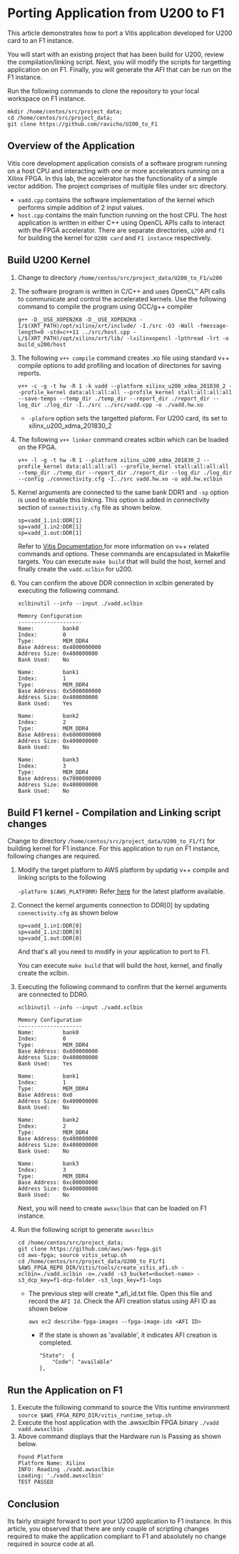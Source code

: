 # Porting Application from U200 to F1

This article demonstrates how to port a Vitis application developed for U200 card to an F1 instance. 

You will start with an existing project that has been build for U200, review the compilation/linking script. Next, you will modify the scripts for targetting application on on F1. Finally, you will generate the AFI that can be run on the F1 instance. 

Run the following commands to clone the repository to your local workspace on F1 instance. 

``` 
mkdir /home/centos/src/project_data;
cd /home/centos/src/project_data; 
git clone https://github.com/ravicho/U200_to_F1
```


## Overview of the Application 

Vitis core development application consists of a software program running on a host CPU and interacting with one or more accelerators running on a Xilinx FPGA. In this lab, the accelerator has the functionality of a simple vector addition. The project comprises of multiple files under src directory.
- `vadd.cpp` contains the software implementation of the kernel which performs simple addition of 2 input values. 
- `host.cpp` contains the main function running on the host CPU. The host application is written in either C++ using OpenCL APIs calls to interact with the FPGA accelerator.
There are separate directories, `u200` and `f1` for building the kernel for `U200 card` and `F1 instance` respectively. 

## Build U200 Kernel

1. Change to directory `/home/centos/src/project_data/U200_to_F1/u200`
2. The software program is written in C/C++ and uses OpenCL™ API calls to communicate and control the accelerated kernels. Use the following command to compile the program using GCC/g++ compiler

    ```g++ -D__USE_XOPEN2K8 -D__USE_XOPEN2K8 -I/$(XRT_PATH)/opt/xilinx/xrt/include/ -I./src -O3 -Wall -fmessage-length=0 -std=c++11 ../src/host.cpp -L/$(XRT_PATH)/opt/xilinx/xrt/lib/ -lxilinxopencl -lpthread -lrt -o build_u200/host```

2. The following `v++ compile` command creates .xo file using standard v++ compile options to add profiling and location of directories for saving reports. 
    
    ```v++ -c -g -t hw -R 1 -k vadd --platform xilinx_u200_xdma_201830_2 --profile_kernel data:all:all:all --profile_kernel stall:all:all:all --save-temps --temp_dir ./temp_dir --report_dir ./report_dir --log_dir ./log_dir -I../src ../src/vadd.cpp -o ./vadd.hw.xo```
    
    - `-plaform` option sets the targetted plaform. For U200 card, its set to xilinx_u200_xdma_201830_2

3. The following `v++ linker` command creates xclbin which can be loaded on the FPGA. 

    ```v++ -l -g -t hw -R 1 --platform xilinx_u200_xdma_201830_2 --profile_kernel data:all:all:all --profile_kernel stall:all:all:all --temp_dir ./temp_dir --report_dir ./report_dir --log_dir ./log_dir  --config ./connectivity.cfg -I../src vadd.hw.xo -o add.hw.xclbin```

4. Kernel arguments are connected to the same bank DDR1 and `-sp` option is used to enable this linking. This option is added in connectivity section of `connectivity.cfg` file as shown below.
    ```[connectivity]
    sp=vadd_1.in1:DDR[1]
    sp=vadd_1.in2:DDR[1]
    sp=vadd_1.out:DDR[1]
    ```
    Refer to <a href="https://www.xilinx.com/html_docs/xilinx2020_1/vitis_doc/kme1569523964461.html"> Vitis Documentation </a>for more information on v++ related commands and options. These commands are encapsulated in Makefile targets. You can execute `make build` that will build the host, kernel and finally create the `vadd.xclbin` for u200. 

5. You can confirm the above DDR connection in xclbin generated by executing the following command.
   
    ``` xclbinutil --info --input ./vadd.xclbin ```
    
    ```
    Memory Configuration
    --------------------
    Name:         bank0
    Index:        0
    Type:         MEM_DDR4
    Base Address: 0x4000000000
    Address Size: 0x400000000
    Bank Used:    No

    Name:         bank1
    Index:        1
    Type:         MEM_DDR4
    Base Address: 0x5000000000
    Address Size: 0x400000000
    Bank Used:    Yes

    Name:         bank2
    Index:        2
    Type:         MEM_DDR4
    Base Address: 0x6000000000
    Address Size: 0x400000000
    Bank Used:    No

    Name:         bank3
    Index:        3
    Type:         MEM_DDR4
    Base Address: 0x7000000000
    Address Size: 0x400000000
    Bank Used:    No
    ```
    
## Build F1 kernel - Compilation and Linking script changes 
Change to directory `/home/centos/src/project_data/U200_to_F1/f1` for building kernel for F1 instance. For this application to run on F1 instance, following changes are required. 

1. Modify the target platform to AWS platform by updatig v++ compile and linking scripts to the following 
    
    `-platform $(AWS_PLATFORM)`
    Refer<a href="https://github.com/aws/aws-fpga/tree/master/Vitis/aws_platform"> here</a> for the latest platform available.

2. Connect the kernel arguments connection to DDR[0] by updating `connectivity.cfg` as shown below
    ```[connectivity]
    sp=vadd_1.in1:DDR[0]
    sp=vadd_1.in2:DDR[0]
    sp=vadd_1.out:DDR[0]
    ```

    And that's all you need to modify in your application to port to F1. 
    
    You can execute ```make build``` that will build the host, kernel, and finally create the xclbin. 


3. Executing the following command to confirm that the kernel arguments are connected to DDR0. 
   
    ``` xclbinutil --info --input ./vadd.xclbin ```

    ```
    Memory Configuration
    --------------------
   Name:         bank0
   Index:        0
   Type:         MEM_DDR4
   Base Address: 0x800000000
   Address Size: 0x400000000
   Bank Used:    Yes

   Name:         bank1
   Index:        1
   Type:         MEM_DDR4
   Base Address: 0x0
   Address Size: 0x400000000
   Bank Used:    No

   Name:         bank2
   Index:        2
   Type:         MEM_DDR4
   Base Address: 0x400000000
   Address Size: 0x400000000
   Bank Used:    No

   Name:         bank3
   Index:        3
   Type:         MEM_DDR4
   Base Address: 0xc00000000
   Address Size: 0x400000000
   Bank Used:    No
    ```

    Next, you will need to create `awsxclbin` that can be loaded on F1 instance.

4. Run the following script to generate `awsxclbin`

    ``` 
    cd /home/centos/src/project_data; 
    git clone https://github.com/aws/aws-fpga.git                                         
    cd aws-fpga; source vitis_setup.sh
    cd /home/centos/src/project_data/U200_to_F1/f1
    $AWS_FPGA_REPO_DIR/Vitis/tools/create_vitis_afi.sh -xclbin=./vadd.xclbin -o=./vadd -s3_bucket=<bucket-name> -s3_dcp_key=f1-dcp-folder -s3_logs_key=f1-logs 
    ```

    -   The previous step will create *_afi_id.txt file. Open this file and record the `AFI Id`. Check the AFI creation status using AFI ID as shown below

        ```aws ec2 describe-fpga-images --fpga-image-ids <AFI ID>```
        -   If the state is shown as 'available', it indicates AFI creation is completed.  

            ``` 
            "State":  {
                "Code": "available" 
            },
            ```

## Run the Application on F1

1. Execute the following command to source the Vitis runtime environment 
```source $AWS_FPGA_REPO_DIR/vitis_runtime_setup.sh```
2. Execute the host application with the .awsxclbin FPGA binary
``` ./vadd vadd.awsxclbin ``` 
3. Above command displays that the Hardware run is Passing as shown below.
    ```
    Found Platform
    Platform Name: Xilinx
    INFO: Reading ./vadd.awsxclbin
    Loading: './vadd.awsxclbin'
    TEST PASSED
    ```

## Conclusion 

Its fairly straight forward to port your U200 application to F1 instance. In this article, you observed that there are only couple of scripting changes required to make the application compliant to F1 and absolutely no change required in source code at all. 

